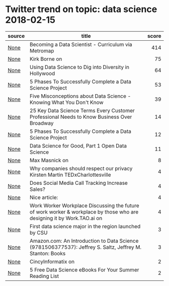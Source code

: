 # Twitter trend on topic: data science 2018-02-15

|            source             |                                                         title                                                          |score|
|-------------------------------|------------------------------------------------------------------------------------------------------------------------|----:|
|[None](https://t.co/3GQok1B3QQ)|Becoming a Data Scientist - Curriculum via Metromap                                                                     |  414|
|[None](https://t.co/yF7sdbZXWv)|Kirk Borne on                                                                                                           |   75|
|[None](https://t.co/ybNRIiqAVq)|Using Data Science to Dig into Diversity in Hollywood                                                                   |   64|
|[None](https://t.co/NBU5YKCPJn)|5 Phases To Successfully Complete a Data Science Project                                                                |   53|
|[None](https://t.co/rJX2ve7qJj)|Five Misconceptions about Data Science - Knowing What You Don't Know                                                    |   39|
|[None](https://t.co/r2xYjg5azx)|25 Key Data Science Terms Every Customer Professional Needs to Know   Business Over Broadway                            |   14|
|[None](https://t.co/fHil2LBmdt)|5 Phases To Successfully Complete a Data Science Project                                                                |   12|
|[None](https://t.co/LveSsUExCc)|Data Science for Good, Part 1   Open Data Science                                                                       |   11|
|[None](https://t.co/ITxgYy3t2R)|Max Masnick on                                                                                                          |    8|
|[None](https://t.co/Hf4ql2b6J0)|Why companies should respect our privacy   Kirsten Martin   TEDxCharlottesville                                         |    4|
|[None](https://t.co/pyQDa5A9se)|Does Social Media Call Tracking Increase Sales?                                                                         |    4|
|[None](https://t.co/SFz74Ko6XP)|Nice article:                                                                                                           |    4|
|[None](https://t.co/kxAXyK66pS)|Work Worker Workplace   Discussing the future of work worker & workplace by those who are designing it by Work.TAO.ai on|    4|
|[None](https://t.co/cEcfpAb9JL)|First data science major in the region launched by CSU                                                                  |    3|
|[None](https://t.co/zMl61ZCVEu)|Amazon.com: An Introduction to Data Science (9781506377537): Jeffrey S. Saltz, Jeffrey M. Stanton: Books                |    3|
|[None](https://t.co/175Xb5h5U6)|CincyInformatix on                                                                                                      |    2|
|[None](https://t.co/gltxlKdLh3)|5 Free Data Science eBooks For Your Summer Reading List                                                                 |    2|

